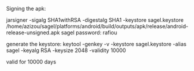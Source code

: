 Signing the apk:

jarsigner -sigalg SHA1withRSA -digestalg SHA1 -keystore sagel.keystore /home/azizou/sagel/platforms/android/build/outputs/apk/release/android-release-unsigned.apk sagel
password: rafiou

generate the keystore:
keytool -genkey -v -keystore sagel.keystore -alias sagel -keyalg RSA -keysize 2048 -validity 10000


valid for 10000 days